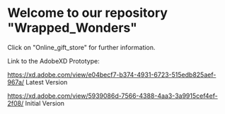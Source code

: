 # Welcome to our repository "Wrapped_Wonders"

Click on "Online_gift_store" for further information.

Link to the AdobeXD Prototype:

https://xd.adobe.com/view/e04becf7-b374-4931-6723-515edb825aef-967a/   Latest Version

https://xd.adobe.com/view/5939086d-7566-4388-4aa3-3a9915cef4ef-2f08/   Initial Version
